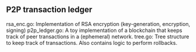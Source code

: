 ## P2P transaction ledger
rsa_enc.go: Implementation of RSA encryption (key-generation, encryption, signing)
p2p_ledger.go: A toy implementation of a blockchain that keeps track of peer transactions in a (ephemeral) network.
tree.go: Tree structure to keep track of transactions. Also contains logic to perform rollbacks. 